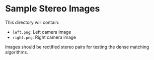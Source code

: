 # Sample Stereo Images

This directory will contain:
- `left.png`: Left camera image
- `right.png`: Right camera image

Images should be rectified stereo pairs for testing the dense matching algorithms.
